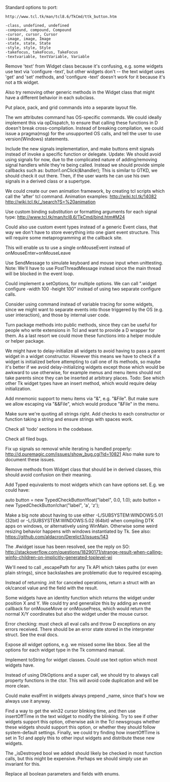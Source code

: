 Standard options to port:

    http://www.tcl.tk/man/tcl8.6/TkCmd/ttk_button.htm

    -class, undefined, undefined
    -compound, compound, Compound
    -cursor, cursor, Cursor
    -image, image, Image
    -state, state, State
    -style, style, Style
    -takefocus, takeFocus, TakeFocus
    -textvariable, textVariable, Variable

Remove 'text' from Widget class because it's confusing, e.g. some widgets
use text via 'configure -text', but other widgets don't -- the text widget
uses 'get' and 'set' methods, and 'configure -text' doesn't work for it
because it's not a ttk widget.

Also try removing other generic methods in the Widget class that might have
a different behavior in each subclass.

Put place, pack, and grid commands into a separate layout file.

The wm attributes command has OS-specific commands. We could ideally implement
this via opDispatch, to ensure that calling these functions in D doesn't break
cross-compilation. Instead of breaking compilation, we could issue a pragma(msg)
for the unsupported OS calls, and tell the user to use version(Windows) statements.

Include the new signals implementation, and make buttons emit signals instead of
invoke a specific function or delegate. Update: We should avoid using signals
for now, due to the complicated nature of adding/removing signal handlers
while they're being called. Instead we should provide simple callbacks such as:
button1.onClick(&handler);
This is similar to GTKD, we should check it out there. Then, if the user wants
he can use his own signals in a derived class or a supertype.

We could create our own animation framework, by creating tcl scripts which call
the 'after' tcl command.
Animation examples: http://wiki.tcl.tk/14082
http://wiki.tcl.tk/_/search?S=%20animation

Use custom binding substitution or formatting arguments for each signal type:
http://www.tcl.tk/man/tcl8.6/TkCmd/bind.htm#M24

Could also use custom event types instead of a generic Event class, that way
we don't have to store everything into one giant event structure. This will
require some metaprogramming at the callback site.

This will enable us to use a single onMouseEvent instead of onMouseEnter+onMouseLeave

Use SendMessage to simulate keyboard and mouse input when unittesting.
Note: We'll have to use PostThreadMessage instead since the main thread will
be blocked in the event loop.

Could implement a setOptions, for multiple options. We can call ".widget configure -width 100 -height 100" instead of using two separate configure calls.

Consider using command instead of variable tracing for some widgets, since we might
want to separate events into those triggered by the OS (e.g. user interaction),
and those by internal user code.

Turn package methods into public methods, since they can be useful for people who write
extensions in Tcl and want to provide a D wrapper for them. As a last resort we could
move these functions into a helper module or helper package.

We might have to delay-initialize all widgets to avoid having to pass a parent widget in a widget constructor.
However this means we have to check if a widget is initialized before attempting to call one of its methods,
so maybe it's better if we avoid delay-initializing widgets except those which would be awkward to use otherwise,
for example menus and menu items should not take parents since they can be inserted at arbitrary places.
Todo: See which other Tk widget types have an insert method, which would require delay initialization.

Add mnemonic support to menu items via "&", e.g. "&File". But make sure we allow escaping via "&&File", which would produce "&File" in the menu.

Make sure we're quoting all strings right. Add checks to each constructor or function taking a string and
ensure strings with spaces work.

Check all 'todo' sections in the codebase.

Check all filed bugs.

Fix up signals so removal while iterating is handled properly:
http://d.puremagic.com/issues/show_bug.cgi?id=10821
Also make sure to document these issues.

Remove methods from Widget class that should be in derived classes, this should avoid confusion
on their meaning.

Add Typed equivalents to most widgets which can have options set. E.g. we could have:

auto button = new TypedCheckButton!float("label", 0.0, 1.0);
auto button = new TypedCheckButton!char("label", 'a', 'z');

Make a big note about having to use either -L/SUBSYSTEM:WINDOWS:5.01 (32bit) or -L/SUBSYSTEM:WINDOWS:5.02 (64bit) when compiling DTK apps on windows, or alternatively using WinMain. Otherwise some weird resizing behavior happens with windows instantiated by Tk. See also:
https://github.com/aldacron/Derelict3/issues/143

The .#widget issue has been resolved, see the reply on SO:
http://stackoverflow.com/questions/18290171/strange-result-when-calling-winfo-children-on-implicitly-generated-toplevel-wi

We'll need to call _escapePath for any Tk API which takes paths (or even plain strings), since backslashes are problematic due to required escaping.

Instead of returning .init for canceled operations, return a struct with an ok/cancel value
and the field with the result.

Some widgets have an identity function which returns the widget under position X and Y.
We could try and generalize this by adding an event callback for onMouseMove or
onMousePress, which would return the normal X/Y coordinates but also the widget under the
mouse cursor.

Error checking: must check all eval calls and throw D exceptions on any errors received.
There should be an error state stored in the interpreter struct. See the eval docs.

Expose all widget options, e.g. we missed some like bbox.
See all the options for each widget type in the Tk command manual.

Implement toString for widget classes. Could use text option which most widgets have.

Instead of using DtkOptions and a super call, we should try to always call property functions
in the ctor. This will avoid code duplication and will be more clean.

Could make evalFmt in widgets always prepend _name, since that's how we always use it anyway.

Find a way to get the win32 cursor blinking time, and then use insertOffTime in the text widget
to modify the blinking. Try to see if other widgets support this option, otherwise ask in the
Tcl newsgroups whether these widgets should support this option, or whether they should follow
system-default settings. Finally, we could try finding how insertOffTime is set in Tcl and apply
this to other input widgets and distribute these new widgets.

The _isDestroyed bool we added should likely be checked in most function calls, but this might be
expensive. Perhaps we should simply use an invariant for this.

Replace all boolean parameters and fields with enums.
